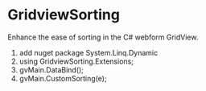 # GridviewSorting
Enhance the ease of sorting in the C# webform GridView.
1. add nuget package System.Linq.Dynamic
2. using GridviewSorting.Extensions;
3. gvMain.DataBind<Employee>();
4. gvMain.CustomSorting(e);
